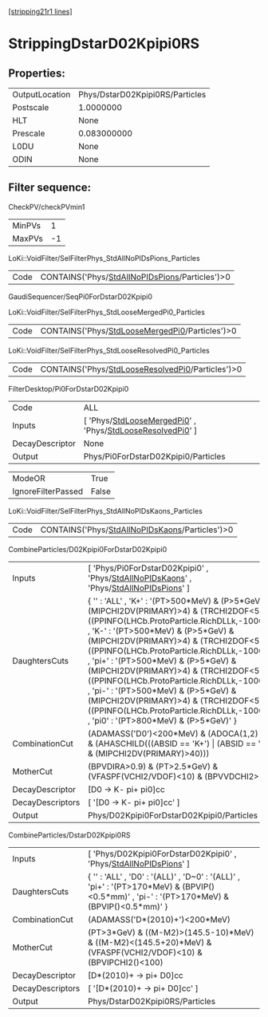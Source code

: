 [[stripping21r1 lines]](./stripping21r1-index)

# StrippingDstarD02Kpipi0RS

## Properties:

|                |                                 |
|----------------|---------------------------------|
| OutputLocation | Phys/DstarD02Kpipi0RS/Particles |
| Postscale      | 1.0000000                       |
| HLT            | None                            |
| Prescale       | 0.083000000                     |
| L0DU           | None                            |
| ODIN           | None                            |

## Filter sequence:

CheckPV/checkPVmin1

|        |     |
|--------|-----|
| MinPVs | 1   |
| MaxPVs | -1  |

LoKi::VoidFilter/SelFilterPhys_StdAllNoPIDsPions_Particles

|      |                                                                                                      |
|------|------------------------------------------------------------------------------------------------------|
| Code | CONTAINS('Phys/[StdAllNoPIDsPions](./stripping21r1-commonparticles-stdallnopidspions)/Particles')\>0 |

GaudiSequencer/SeqPi0ForDstarD02Kpipi0

LoKi::VoidFilter/SelFilterPhys_StdLooseMergedPi0_Particles

|      |                                                                                                      |
|------|------------------------------------------------------------------------------------------------------|
| Code | CONTAINS('Phys/[StdLooseMergedPi0](./stripping21r1-commonparticles-stdloosemergedpi0)/Particles')\>0 |

LoKi::VoidFilter/SelFilterPhys_StdLooseResolvedPi0_Particles

|      |                                                                                                          |
|------|----------------------------------------------------------------------------------------------------------|
| Code | CONTAINS('Phys/[StdLooseResolvedPi0](./stripping21r1-commonparticles-stdlooseresolvedpi0)/Particles')\>0 |

FilterDesktop/Pi0ForDstarD02Kpipi0

|                 |                                                                                                                                                                         |
|-----------------|-------------------------------------------------------------------------------------------------------------------------------------------------------------------------|
| Code            | ALL                                                                                                                                                                     |
| Inputs          | [ 'Phys/[StdLooseMergedPi0](./stripping21r1-commonparticles-stdloosemergedpi0)' , 'Phys/[StdLooseResolvedPi0](./stripping21r1-commonparticles-stdlooseresolvedpi0)' ] |
| DecayDescriptor | None                                                                                                                                                                    |
| Output          | Phys/Pi0ForDstarD02Kpipi0/Particles                                                                                                                                     |

|                    |       |
|--------------------|-------|
| ModeOR             | True  |
| IgnoreFilterPassed | False |

LoKi::VoidFilter/SelFilterPhys_StdAllNoPIDsKaons_Particles

|      |                                                                                                      |
|------|------------------------------------------------------------------------------------------------------|
| Code | CONTAINS('Phys/[StdAllNoPIDsKaons](./stripping21r1-commonparticles-stdallnopidskaons)/Particles')\>0 |

CombineParticles/D02Kpipi0ForDstarD02Kpipi0

|                  |                                                                                                                                                                                                                                                                                                                                                                                                                                                                                                                                                                                                                   |
|------------------|-------------------------------------------------------------------------------------------------------------------------------------------------------------------------------------------------------------------------------------------------------------------------------------------------------------------------------------------------------------------------------------------------------------------------------------------------------------------------------------------------------------------------------------------------------------------------------------------------------------------|
| Inputs           | [ 'Phys/Pi0ForDstarD02Kpipi0' , 'Phys/[StdAllNoPIDsKaons](./stripping21r1-commonparticles-stdallnopidskaons)' , 'Phys/[StdAllNoPIDsPions](./stripping21r1-commonparticles-stdallnopidspions)' ]                                                                                                                                                                                                                                                                                                                                                                                                                 |
| DaughtersCuts    | { '' : 'ALL' , 'K+' : '(PT\>500\*MeV) & (P\>5\*GeV) & (MIPCHI2DV(PRIMARY)\>4) & (TRCHI2DOF\<5) & ((PPINFO(LHCb.ProtoParticle.RichDLLk,-1000))\>0)' , 'K-' : '(PT\>500\*MeV) & (P\>5\*GeV) & (MIPCHI2DV(PRIMARY)\>4) & (TRCHI2DOF\<5) & ((PPINFO(LHCb.ProtoParticle.RichDLLk,-1000))\>0)' , 'pi+' : '(PT\>500\*MeV) & (P\>5\*GeV) & (MIPCHI2DV(PRIMARY)\>4) & (TRCHI2DOF\<5) & ((PPINFO(LHCb.ProtoParticle.RichDLLk,-1000))\<0)' , 'pi-' : '(PT\>500\*MeV) & (P\>5\*GeV) & (MIPCHI2DV(PRIMARY)\>4) & (TRCHI2DOF\<5) & ((PPINFO(LHCb.ProtoParticle.RichDLLk,-1000))\<0)' , 'pi0' : '(PT\>800\*MeV) & (P\>5\*GeV)' } |
| CombinationCut   | (ADAMASS('D0')\<200\*MeV) & (ADOCA(1,2) \< 1.5) & (AHASCHILD(((ABSID == 'K+') \| (ABSID == 'pi+')) & (MIPCHI2DV(PRIMARY)\>40)))                                                                                                                                                                                                                                                                                                                                                                                                                                                                                   |
| MotherCut        | (BPVDIRA\>0.9) & (PT\>2.5\*GeV) & (VFASPF(VCHI2/VDOF)\<10) & (BPVVDCHI2\>36)                                                                                                                                                                                                                                                                                                                                                                                                                                                                                                                                      |
| DecayDescriptor  | [D0 -\> K- pi+ pi0]cc                                                                                                                                                                                                                                                                                                                                                                                                                                                                                                                                                                                           |
| DecayDescriptors | [ '[D0 -\> K- pi+ pi0]cc' ]                                                                                                                                                                                                                                                                                                                                                                                                                                                                                                                                                                                   |
| Output           | Phys/D02Kpipi0ForDstarD02Kpipi0/Particles                                                                                                                                                                                                                                                                                                                                                                                                                                                                                                                                                                         |

CombineParticles/DstarD02Kpipi0RS

|                  |                                                                                                                                                   |
|------------------|---------------------------------------------------------------------------------------------------------------------------------------------------|
| Inputs           | [ 'Phys/D02Kpipi0ForDstarD02Kpipi0' , 'Phys/[StdAllNoPIDsPions](./stripping21r1-commonparticles-stdallnopidspions)' ]                           |
| DaughtersCuts    | { '' : 'ALL' , 'D0' : '(ALL)' , 'D~0' : '(ALL)' , 'pi+' : '(PT\>170\*MeV) & (BPVIP()\<0.5\*mm)' , 'pi-' : '(PT\>170\*MeV) & (BPVIP()\<0.5\*mm)' } |
| CombinationCut   | (ADAMASS('D\*(2010)+')\<200\*MeV)                                                                                                                 |
| MotherCut        | (PT\>3\*GeV) & ((M-M2)\>(145.5-10)\*MeV) & ((M-M2)\<(145.5+20)\*MeV) & (VFASPF(VCHI2/VDOF)\<10) & (BPVIPCHI2()\<100)                              |
| DecayDescriptor  | [D\*(2010)+ -\> pi+ D0]cc                                                                                                                       |
| DecayDescriptors | [ '[D\*(2010)+ -\> pi+ D0]cc' ]                                                                                                               |
| Output           | Phys/DstarD02Kpipi0RS/Particles                                                                                                                   |
